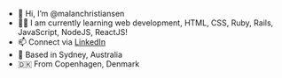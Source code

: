 - 👋 Hi, I’m @malanchristiansen
- 👩‍💻 I am currently learning web development, HTML, CSS, Ruby, Rails, JavaScript, NodeJS, ReactJS!
- 📫 Connect via [LinkedIn](https://www.linkedin.com/in/malanchristiansen/) 
- 📍 Based in Sydney, Australia 
- 🇩🇰 From Copenhagen, Denmark 

<!---
malanchristiansen/malanchristiansen is a ✨ special ✨ repository because its `README.md` (this file) appears on your GitHub profile.
You can click the Preview link to take a look at your changes.
--->
